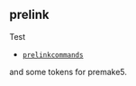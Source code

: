 ## prelink

Test
- [`prelinkcommands`](https://premake.github.io/docs/prelinkcommands)

and some tokens for premake5.

